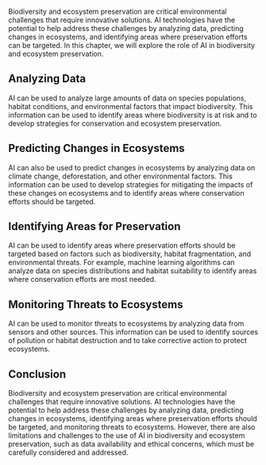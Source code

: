 
Biodiversity and ecosystem preservation are critical environmental challenges that require innovative solutions. AI technologies have the potential to help address these challenges by analyzing data, predicting changes in ecosystems, and identifying areas where preservation efforts can be targeted. In this chapter, we will explore the role of AI in biodiversity and ecosystem preservation.

Analyzing Data
--------------

AI can be used to analyze large amounts of data on species populations, habitat conditions, and environmental factors that impact biodiversity. This information can be used to identify areas where biodiversity is at risk and to develop strategies for conservation and ecosystem preservation.

Predicting Changes in Ecosystems
--------------------------------

AI can also be used to predict changes in ecosystems by analyzing data on climate change, deforestation, and other environmental factors. This information can be used to develop strategies for mitigating the impacts of these changes on ecosystems and to identify areas where conservation efforts should be targeted.

Identifying Areas for Preservation
----------------------------------

AI can be used to identify areas where preservation efforts should be targeted based on factors such as biodiversity, habitat fragmentation, and environmental threats. For example, machine learning algorithms can analyze data on species distributions and habitat suitability to identify areas where conservation efforts are most needed.

Monitoring Threats to Ecosystems
--------------------------------

AI can be used to monitor threats to ecosystems by analyzing data from sensors and other sources. This information can be used to identify sources of pollution or habitat destruction and to take corrective action to protect ecosystems.

Conclusion
----------

Biodiversity and ecosystem preservation are critical environmental challenges that require innovative solutions. AI technologies have the potential to help address these challenges by analyzing data, predicting changes in ecosystems, identifying areas where preservation efforts should be targeted, and monitoring threats to ecosystems. However, there are also limitations and challenges to the use of AI in biodiversity and ecosystem preservation, such as data availability and ethical concerns, which must be carefully considered and addressed.
